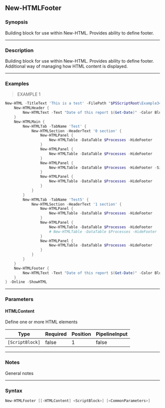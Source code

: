 New-HTMLFooter
--------------

### Synopsis
Building block for use within New-HTML. Provides ability to define footer.

---

### Description

Building block for use within New-HTML. Provides ability to define footer. Additional way of managing how HTML content is displayed.

---

### Examples
> EXAMPLE 1

```PowerShell
New-HTML -TitleText 'This is a test' -FilePath "$PSScriptRoot\Example34_01.html" {
    New-HTMLHeader {
        New-HTMLText -Text "Date of this report $(Get-Date)" -Color Blue -Alignment right
    }
    New-HTMLMain {
        New-HTMLTab -TabName 'Test' {
            New-HTMLSection -HeaderText '0 section' {
                New-HTMLPanel {
                    New-HTMLTable -DataTable $Processes -HideFooter
                }
                New-HTMLPanel {
                    New-HTMLTable -DataTable $Processes -HideFooter
                }
                New-HTMLPanel {
                    New-HTMLTable -DataTable $Processes -HideFooter -Simplify
                }
                New-HTMLPanel {
                    New-HTMLTable -DataTable $Processes -HideFooter
                }
            }
        }
        New-HTMLTab -TabName 'Test5' {
            New-HTMLSection -HeaderText '1 section' {
                New-HTMLPanel {
                    New-HTMLTable -DataTable $Processes -HideFooter
                }
                New-HTMLPanel {
                    New-HTMLTable -DataTable $Processes -HideFooter
                    # New-HTMLTable -DataTable $Processes -HideFooter
                }
                New-HTMLPanel {
                    New-HTMLTable -DataTable $Processes -HideFooter
                }
            }
        }
    }
    New-HTMLFooter {
        New-HTMLText -Text "Date of this report $(Get-Date)" -Color Blue -Alignment right
    }
} -Online -ShowHTML
```

---

### Parameters
#### **HTMLContent**
Define one or more HTML elements

|Type           |Required|Position|PipelineInput|
|---------------|--------|--------|-------------|
|`[ScriptBlock]`|false   |1       |false        |

---

### Notes
General notes

---

### Syntax
```PowerShell
New-HTMLFooter [[-HTMLContent] <ScriptBlock>] [<CommonParameters>]
```
